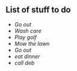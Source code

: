 ## List of stuff to do
- _Go out_
- *Wash care*
- _Play golf_
- *Mow the lawn*
- _Go out_
- *eat dinner*
- _call deb_

